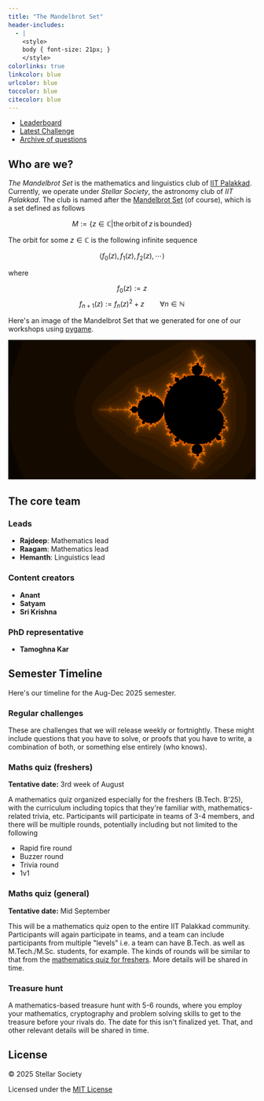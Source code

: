 ```yaml
---
title: "The Mandelbrot Set"
header-includes:
  - |
    <style>
    body { font-size: 21px; }
    </style>
colorlinks: true
linkcolor: blue
urlcolor: blue
toccolor: blue
citecolor: blue
---
```



- [Leaderboard](leaderboard.html)
- [Latest Challenge](latest.html)
- [Archive of questions](questions-archive.html)


## Who are we?

_The Mandelbrot Set_ is the mathematics and linguistics club of [IIT Palakkad](https://iitpkd.ac.in). Currently, we operate under _Stellar Society_, the astronomy club of _IIT Palakkad_. The club is named after the [Mandelbrot Set](https://en.wikipedia.org/wiki/Mandelbrot_set) (of course), which is a set defined as follows

$$ M := \{ z\in\mathbb C | \mathrm{the\,orbit\,of}\,z\,\mathrm{is\,bounded}\} $$

The orbit for some $z\in\mathbb C$ is the following infinite sequence

$$ \langle f_0(z), f_1(z), f_2(z), \cdots \rangle $$

where

$$ f_0(z) := z $$
$$ f_{n + 1}(z) := f_n(z)^2 + z \qquad \forall n \in\mathbb N$$

Here's an image of the Mandelbrot Set that we generated for one of our workshops using [pygame](https://www.pygame.org/).

![Mandelbrot Set](mandelbrot-set.png)


## The core team

### Leads

- **Rajdeep**: Mathematics lead
- **Raagam**: Mathematics lead
- **Hemanth**: Linguistics lead

### Content creators

- **Anant**
- **Satyam**
- **Sri Krishna**

### PhD representative

- **Tamoghna Kar**


## Semester Timeline

Here's our timeline for the Aug-Dec 2025 semester.

### Regular challenges

These are challenges that we will release weekly or fortnightly. These might include questions that you have to solve, or proofs that you have to write, a combination of both, or something else entirely (who knows).

### Maths quiz (freshers)

**Tentative date:** 3rd week of August

A mathematics quiz organized especially for the freshers (B.Tech. B'25), with the curriculum including topics that they're familiar with, mathematics-related trivia, etc. Participants will participate in teams of 3-4 members, and there will be multiple rounds, potentially including but not limited to the following

- Rapid fire round
- Buzzer round
- Trivia round
- 1v1

### Maths quiz (general)

**Tentative date:** Mid September

This will be a mathematics quiz open to the entire IIT Palakkad community. Participants will again participate in teams, and a team can include participants from multiple "levels" i.e. a team can have B.Tech. as well as M.Tech./M.Sc. students, for example. The kinds of rounds will be similar to that from the [mathematics quiz for freshers](#maths-quiz-freshers). More details will be shared in time.

### Treasure hunt

A mathematics-based treasure hunt with 5-6 rounds, where you employ your mathematics, cryptography and problem solving skills to get to the treasure before your rivals do. The date for this isn't finalized yet. That, and other relevant details will be shared in time.



## License

© 2025 Stellar Society

Licensed under the [MIT License](https://opensource.org/license/MIT)

